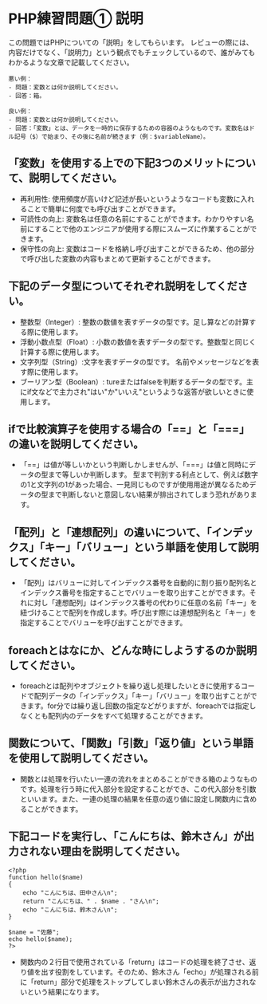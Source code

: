 # PHP練習問題① 説明
この問題ではPHPについての「説明」をしてもらいます。
レビューの際には、内容だけでなく、「説明力」という観点でもチェックしているので、誰がみてもわかるような文章で記載してください。

```
悪い例：
- 問題：変数とは何か説明してください。
- 回答：箱。

良い例：
- 問題：変数とは何か説明してください。
- 回答：「変数」とは、データを一時的に保存するための容器のようなものです。変数名はドル記号（$）で始まり、その後に名前が続きます（例：$variableName）。
```


## 「変数」を使用する上での下記3つのメリットについて、説明してください。
- 再利用性: 使用頻度が高いけど記述が長いというようなコードも変数に入れることで簡単に何度でも呼び出すことができます。
- 可読性の向上: 変数名は任意の名前にすることができます。わかりやすい名前にすることで他のエンジニアが使用する際にスムーズに作業することができます。
- 保守性の向上: 変数はコードを格納し呼び出すことができるため、他の部分で呼び出した変数の内容もまとめて更新することができます。


## 下記のデータ型についてそれぞれ説明をしてください。
- 整数型（Integer）: 整数の数値を表すデータの型です。足し算などの計算する際に使用します。
- 浮動小数点型（Float）: 小数の数値を表すデータの型です。整数型と同じく計算する際に使用します。
- 文字列型（String）:文字を表すデータの型です。 名前やメッセージなどを表す際に使用します。
- ブーリアン型（Boolean）: tureまたはfalseを判断するデータの型です。主にif文などで主力され"はい"か"いいえ"というような返答が欲しいときに使用します。


## ifで比較演算子を使用する場合の「==」と「===」の違いを説明してください。
- 「==」は値が等しいかという判断しかしませんが、「===」は値と同時にデータの型まで等しいか判断します。
型まで判別する利点として、例えば数字の1と文字列の1があった場合、一見同じものですが使用用途が異なるためデータの型まで判断しないと意図しない結果が排出されてしまう恐れがあります。


## 「配列」と「連想配列」の違いについて、「インデックス」「キー」「バリュー」という単語を使用して説明してください。
- 「配列」はバリューに対してインデックス番号を自動的に割り振り配列名とインデックス番号を指定することでバリューを取り出すことができます。それに対し「連想配列」はインデックス番号の代わりに任意の名前「キー」を紐づけることで配列を作成します。呼び出す際には連想配列名と「キー」を指定することでバリューを呼び出すことができます。


## foreachとはなにか、どんな時にしようするのか説明してください。
- foreachとは配列やオブジェクトを繰り返し処理したいときに使用するコードで配列データの「インデックス」「キー」「バリュー」を取り出すことができます。for分では繰り返し回数の指定などがりますが、foreachでは指定しなくとも配列内のデータをすべて処理することができます。


## 関数について、「関数」「引数」「返り値」という単語を使用して説明してください。
- 関数とは処理を行いたい一連の流れをまとめることができる箱のようなものです。処理を行う時に代入部分を設定することができ、この代入部分を引数といいます。また、一連の処理の結果を任意の返り値に設定し関数内に含めることができます。


## 下記コードを実行し、「こんにちは、鈴木さん」が出力されない理由を説明してください。
```
<?php
function hello($name)
{
    echo "こんにちは、田中さん\n";
    return "こんにちは、" . $name . "さん\n";
    echo "こんにちは、鈴木さん\n";
}

$name = "佐藤";
echo hello($name);
?>
```

- 関数内の２行目で使用されている「return」はコードの処理を終了させ、返り値を出す役割をしています。そのため、鈴木さん「echo」が処理される前に「return」部分で処理をストップしてしまい鈴木さんの表示が出力されないという結果になります。